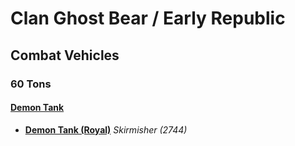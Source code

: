 # Clan Ghost Bear / Early Republic 

## Combat Vehicles 

### 60 Tons 

#### [Demon Tank](../../units/demon_tank.md) 

- [**Demon Tank (Royal)**](../../units/demon_tank/demon_tank_royal.md) *Skirmisher (2744)* 

